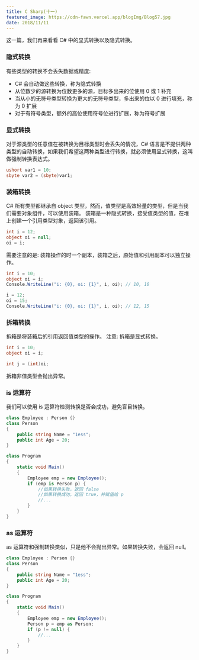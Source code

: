 ```yaml
---
title: C Sharp(十一)
featured_image: https://cdn-fawn.vercel.app/blogImg/Blog57.jpg
date: 2018/11/11
---
```


这一篇，我们再来看看 C# 中的显式转换以及隐式转换。

### 隐式转换
有些类型的转换不会丢失数据或精度: 
- C# 会自动做这些转换，称为隐式转换
- 从位数少的源转换为位数更多的源，目标多出来的位使用 0 或 1 补充
- 当从小的无符号类型转换为更大的无符号类型，多出来的位以 0 进行填充，称为 0 扩展
- 对于有符号类型，额外的高位使用符号位进行扩展，称为符号扩展

### 显式转换
对于源类型的任意值在被转换为目标类型时会丢失的情况，C# 语言是不提供两种类型的自动转换，如果我们希望这两种类型进行转换，就必须使用显式转换，这叫做强制转换表达式。
``` csharp
ushort var1 = 10;
sbyte var2 = (sbyte)var1;
```

### 装箱转换
C# 所有类型都继承自 object 类型，然而，值类型是高效轻量的类型，但是当我们需要对象组件，可以使用装箱。
装箱是一种隐式转换，接受值类型的值，在堆上创建一个引用类型对象，返回该引用。
``` csharp
int i = 12;
object oi = null;
oi = i;
```

需要注意的是: 装箱操作的时一个副本，装箱之后，原始值和引用副本可以独立操作。
``` csharp
int i = 10;
object oi = i;
Console.WriteLine("i: {0}, oi: {1}", i, oi); // 10, 10

i = 12;
oi = 15;
Console.WriteLine("i: {0}, oi: {1}", i, oi); // 12, 15
```

### 拆箱转换
拆箱是将装箱后的引用返回值类型的操作。
注意: 拆箱是显式转换。
``` csharp
int i = 10;
object oi = i;

int j = (int)oi;
```

拆箱非值类型会抛出异常。

### is 运算符
我们可以使用 is 运算符检测转换是否会成功，避免盲目转换。
``` csharp
class Employee : Person {}
class Person
{
    public string Name = "1ess";
    public int Age = 20;
}

class Program
{
    static void Main()
    {
        Employee emp = new Employee();
        if (emp is Person p) {
            //如果转换失败，返回 false
            //如果转换成功，返回 true，并赋值给 p
            //...
        }
    }
}
```

### as 运算符
as 运算符和强制转换类似，只是他不会抛出异常。如果转换失败，会返回 null。
``` csharp
class Employee : Person {}
class Person
{
    public string Name = "1ess";
    public int Age = 20;
}

class Program
{
    static void Main()
    {
        Employee emp = new Employee();
        Person p = emp as Person;
        if (p != null) {
            //...
        }
    }
}
```